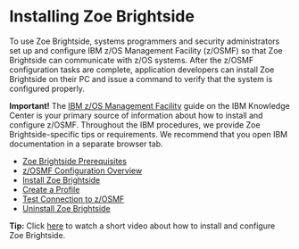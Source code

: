 # Installing Zoe Brightside
To use Zoe Brightside, systems programmers and security administrators set up and configure IBM z/OS Management Facility (z/OSMF) so that Zoe Brightside can communicate with z/OS systems. After the z/OSMF configuration tasks are complete, application developers can install Zoe Brightside on their PC and issue a command to verify that the system is configured properly.

**Important\!** The [IBM z/OS Management Facility](https://www.ibm.com/support/knowledgecenter/en/SSLTBW_2.2.0/com.ibm.zos.v2r2.izu/izu.htm) guide on the IBM Knowledge Center is your primary source of information about how to install and  configure z/OSMF. Throughout the IBM procedures, we provide Zoe Brightside-specific tips or requirements. We recommend that you open IBM documentation in a separate browser tab.

  - [Zoe Brightside Prerequisites](cli-precli.md)
  - [z/OSMF Configuration Overview](cli-overviewzosmfconfig.md)
  - [Install Zoe Brightside](cli-installcli.md)
  - [Create a Profile](cli-createaprofile.md)
  - [Test Connection to z/OSMF](validateInstallation.md)
  - [Uninstall Zoe Brightside](cli-uninstall.md)

<div class="WordSection1">

**Tip\:** Click [here](https://www.youtube.com/watch?v=91yf1fioaZA) to watch a short video about how to install and configure Zoe Brightside.